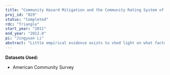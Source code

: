 ```yaml
---
title: "Community Hazard Mitigation and the Community Rating System of the National Flood Insurance Program"
proj_id: "829"
status: "Completed"
rdc: "Triangle"
start_year: "2011"
end_year: "2012.0"
pi: "Jingyuan Li"
abstract: "Little empirical evidence exists to shed light on what factors influence the establishment of local hazard mitigation projects. One objective of this study is to provide such evidence through an examination of patterns in Community Rating System (CRS) scores across a panel of National Flood Insurance Program (NFIP) communities. In the process, this work will benefit the Census Bureau by developing means for increasing the utility of Bureau-collected data, linking relevant external data, and producing population estimates. The researchers will test a number of hypotheses previously offered to explain why some local governments adopt hazard mitigation but others do not. Research will focus on flood hazard mitigation projects in 1104 NFIP communities in North Carolina, South Carolina, and Georgia between 2005 and 2009, but the results will generalize across other flood-prone communities around the nation. By examining the influence of physical, risk, and socioeconomic factors on community hazard mitigation decisions as reflected in CRS scores for these areas, the results will forge a better understanding of community decision making under natural hazard risk on a national scale."
---
```


**Datasets Used:**

  - American Community Survey 


